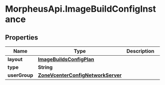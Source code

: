 # MorpheusApi.ImageBuildConfigInstance

## Properties

Name | Type | Description | Notes
------------ | ------------- | ------------- | -------------
**layout** | [**ImageBuildsConfigPlan**](ImageBuildsConfigPlan.md) |  | [optional] 
**type** | **String** |  | [optional] 
**userGroup** | [**ZoneVcenterConfigNetworkServer**](ZoneVcenterConfigNetworkServer.md) |  | [optional] 


